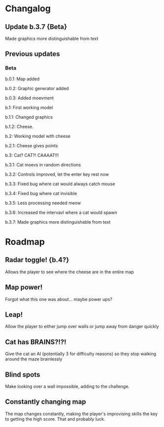 # Changalog
## Update b.3.7 {Beta}
Made graphics more distinguishable from text

## Previous updates
### Beta
b.0.1: Map added

b.0.2: Graphic generator added

b.0.3: Added moevment

b.1: First working model

b.1.1: Changed graphics

b.1.2: Cheese.

b.2: Working model with cheese

b.2.1: Cheese gives points

b.3: Cat? CAT?! CAAAAT!!!

b.3.1: Cat moevs in random directions

b.3.2: Controls improved, let the enter key rest now

b.3.3: Fixed bug where cat would always catch mouse

b.3.4: Fixed bug where cat invisible

b.3.5: Less processing needed meow

b.3.6: Increased the intervavl where a cat would spawn

b.3.7: Made graphics more distinguishable from text

# Roadmap

## Radar toggle! {b.4?}
Allows the player to see where the cheese are in the entire map

## Map power!
Forgot what this one was about... maybe power ups?

## Leap!
Allow the player to either jump over walls or jump away from danger quickly

## Cat has BRAINS?!?!
Give the cat an AI (potentially 3 for difficulty reasons) so they stop walking around the maze brainlessly

## Blind spots
Make looking over a wall impossible, adding to the challenge.

## Constantly changing map
The map changes constantly, making the player's improvising skills the key to getting the high score. That and probably luck.
